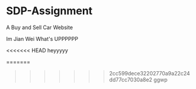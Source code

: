 # SDP-Assignment

A Buy and Sell Car Website

Im Jian Wei What's UPPPPPP

<<<<<<< HEAD
heyyyyy

=======

> > > > > > > 2cc599dece32202770a9a22c24dd77cc7030a8e2
ggwp
